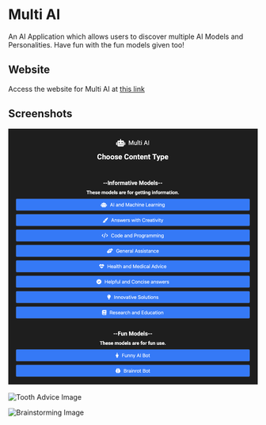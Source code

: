 [comment]: <> (MIT License)
[comment]: <> (Copyright c 2024 Aadish Samir)
[comment]: <> (See the LICENSE file in the root of this repository for details.)

# Multi AI

An AI Application which allows users to discover multiple AI Models and Personalities. Have fun with the fun models given too!
## Website
Access the website for Multi AI at [this link](https://aadishsamir123.github.io/Multi-AI)

## Screenshots
![Main Screen Image](screenshots/desktop/main.png)

![Tooth Advice Image](screenshots/desktop/tooth-advice.png)

![Brainstorming Image](screenshots/desktop/brainstorm.png)